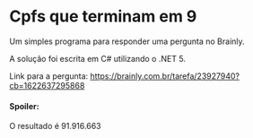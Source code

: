 # Cpfs que terminam em 9
Um simples programa para responder uma pergunta no Brainly.

A solução foi escrita em C# utilizando o .NET 5.

Link para a pergunta:
https://brainly.com.br/tarefa/23927940?cb=1622637295868


#### Spoiler:
O resultado é 91.916.663
